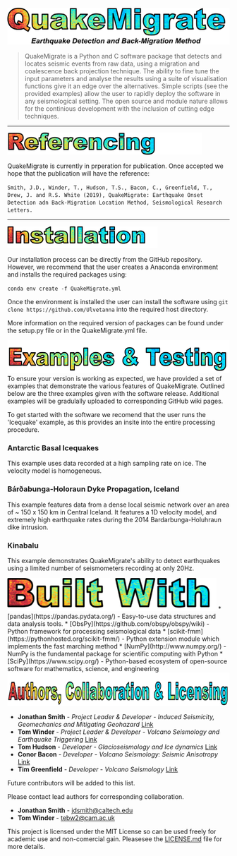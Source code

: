 
![](./QMigrate/Title.png)

> QuakeMigrate is a Python and C software package that detects and locates seismic events from raw data, using a migration and coalescence back projection technique. The ability to fine tune the input parameters and analyse the results using a suite of visualisation functions give it an edge over the alternatives. Simple scripts (see the provided examples) allow the user to rapidly deploy the software in any seismological setting. The open source and module nature allows for the continious development with the inclusion of cutting edge techniques. 

---
<img src="./QMigrate/References.png" alt="drawing" height="50"/>

QuakeMigrate is currently in prperation for publication. Once accepted we hope that the publication will have the reference: 
  
  `Smith, J.D., Winder, T., Hudson, T.S., Bacon, C., Greenfield, T., Drew, J. and R.S. White (2019), QuakeMigrate: Earthquake Onset Detection adn Back-Migration Location Method, Seismological Research Letters.`


---
<img src="./QMigrate/Installation.png" alt="drawing" height="50"/>

Our installation process can be directly from the GitHub repository. However, we recommend that the user creates a Anaconda environment and installs the required packages using:

`conda env create -f QuakeMigrate.yml`

Once the environment is installed the user can install the software using
`git clone https://github.com/Ulvetanna`
into the required host directory. 

More information on the required version of packages can be found under the setup.py file or in the QuakeMigrate.yml file.

<img src="./QMigrate/ExamplesTesting.png" alt="drawing" height="75"/>
To ensure your version is working as expected, we have provided a set of examples that demonstrate the various features of QuakeMigrate. Outlined below are the three examples given with the software release. Additional examples will be gradulally uploaded to corresponding GitHub wiki pages.

To get started with the software we recomend that the user runs the 'Icequake' example, as this provides an insite into the entire processing procedure. 

### Antarctic Basal Icequakes
This example uses data recorded at a high sampling rate on ice. The velocity model is homogeneous.

### Bárðabunga-Holoraun Dyke Propagation, Iceland
This example features data from a dense local seismic network over an area of ~ 150 x 150 km in Central Iceland. It features a 1D velocity model, and extremely high earthquake rates during the 2014 Bardarbunga-Holuhraun dike intrusion.

### Kinabalu
This example demonstrates QuakeMigrate's ability to detect earthquakes using a limited number of seismometers recording at only 20Hz.


<img src="./QMigrate/BuiltWith.png" alt="drawing" height="75"/>
* [pandas](https://pandas.pydata.org/) - Easy-to-use data structures and data analysis tools.
* [ObsPy](https://github.com/obspy/obspy/wiki) - Python framework for processing seismological data
* [scikit-fmm](https://pythonhosted.org/scikit-fmm/) - Python extension module which implements the fast marching method
* [NumPy](http://www.numpy.org/) - NumPy is the fundamental package for scientific computing with Python
* [SciPy](https://www.scipy.org/) - Python-based ecosystem of open-source software for mathematics, science, and engineering

<img src="./QMigrate/AuthorCollab.png" alt="drawing" height="75"/>

* **Jonathan Smith** - *Project Leader & Developer* - *Induced Seismicity, Geomechanics and Mitigating Geohazard* [Link](https://www.esc.cam.ac.uk/directory/jonathan-smith)
* **Tom Winder** - *Project Leader & Developer* - *Volcano Seismology and Earthquake Triggering* [Link](https://www.esc.cam.ac.uk/directory/tom-winder)
* **Tom Hudson**  - *Developer* - *Glacioseismology and Ice dynamics* [Link](https://www.esc.cam.ac.uk/directory/tom-s-hudson)
* **Conor Bacon** - *Developer* - *Volcano Seismology: Seismic Anisotropy* [Link](https://www.esc.cam.ac.uk/directory/conor-bacon)
* **Tim Greenfield** - *Developer* - *Volcano Seismology* [Link](https://www.esc.cam.ac.uk/directory/tim-greenfield)

Future contributors will be added to this list.

Please contact lead authors for corresponding collaboration.
* **Jonathan Smith** - jdsmith@caltech.edu
* **Tom Winder** - tebw2@cam.ac.uk

This project is licensed under the MIT License so can be used freely for academic use and non-comercial gain. Pleasesee the [LICENSE.md](LICENSE.md) file for more details.

